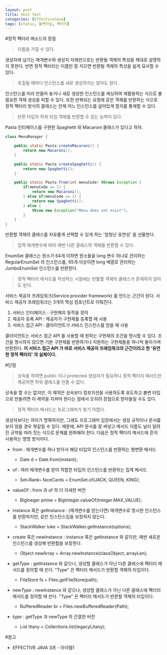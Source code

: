 ```yaml
---
layout: post
title: Unit Test
categories: [EffectiveJava]
tags: [static, 불변타입, 팩터리]
---
```


#정적 팩터리 메소드의 장점

> 이름을 가질 수 있다.

생성자에 넘기는 매개변수와 생성자 자체만으로는 반환될 객체의 특성을 제대로 설명하지 못한다.
반면 정적 팩터리는 이름만 잘 지으면 반환될 객체의 특성을 쉽게 묘사할 수 있다.

> 호출될 때마다 인스턴스를 새로 생성하지는 않아도 된다.

인스턴스를 미리 만들어 놓거나 새로 생성한 인스턴스를 캐싱하여 재활용하는 식으로 불필요한 객체 생성을 피할 수 있다.
또한 반복되는 요청에 같은 객체를 반환하는 식으로 정적 팩터리 방식의 클래스는 언제 어느 인스턴스를 살아있게 할지를 통제할 수 있다.

> 반환 타입의 하위 타입 객체를 반환할 수 있는 능력이 있다.

Pasta 인터페이스를 구현한 Spaghetti 와 Macaroni 클래스가 있다고 하자.
~~~JAVA
class MenuManager {

    public static Pasta createMacaroni() {
        return new Macaroni();
    }

    public static Pasta createSpaghetti() {
        return new Spaghetti();
    }

    public static Pasta from(int menuCode) throws Exception {
        if(menuCode == 1) {
            return new Macaroni();
        } else if(menuCode == 2) {
            return new Spaghetti();
        } else {
            throw new Exception("Menu does not exist");
        }
    }
}
~~~

반환할 객체의 클래스를 자유롭게 선택할 수 있게 하는 '엄청난 유연성' 을 선물한다.

> 입력 매개변수에 따라 매번 다른 클래스의 객체를 반환할 수 있다.

EnumSet 클래스는 원소가 64개 이하면 원소들을 long 변수 하나로 관리하는 RegularEnumSet 의 인스턴스를, 65개 이상이면 long 배열로 관리하는 JumboEnumSet 인스턴스를 반환한다.

> 정적 팩터리 메서드를 작성하는 시점에는 반활할 객체의 클래스가 존재하지 않아도 된다.

서비스 제공자 프레임워크(Service provider framework) 를 만드는 근간이 된다.
서비스 제공자 프레임워크는 3개의 핵심 컴포넌트로 이뤄진다.

1. 서비스 인터페이스 : 구현체의 동작을 정의
2. 제공자 등록 API : 제공자가 구현체를 등록할 때 사용
3. 서비스 접근 API : 클라이언트가 서비스 인스턴스를 얻을 때 사용

클라이언트는 서비스 접근 API 를 사용할 때 원하는 구현체의 조건을 명시할 수 있다. 조건을 명시하지 않으면 기본 구현체를 반환하거나 지원하는 구현체들을 하나씩 돌아가며 반환한다.
**이 서비스 접근 API 가 바로 서비스 제공자 프레임워크의 근간이라고 한 '유연한 정적 팩터리' 의 실체이다.**

#단점

> 상속을 하려면 public 이나 protected 생성자가 필요하니 정적 팩터리 메서드만 제공하면 하위 클래스를 만들 수 없다.

상속을 할 수는 없지만, 이 제약은 상속보다 컴포지션을 사용하도록 유도하고 불변 타입으로 만들려면 이 제약을 지켜야 한다는 점에서 오히려 장점으로 받아들일 수도 있다.

> 정적 팩터리 메서드는 프로그래머가 찾기 어렵다.

생성자보다는 의미가 명확하지만, 그래도 프로그래머 입장에서는 생성 규칙이나 문서를 보지 않을 경우 헷갈릴 수 있다.
때문에, API 문서를 잘 써넣고 메서드 이름도 널리 알려진 규약을 따라 짓는 식으로 문제를 완화해야 한다.
다음은 정적 팩터리 메서드에 흔히 사용하는 명명 방식이다.

* from : 매개변수를 하나 받아서 해당 타입의 인스턴스를 반환하는 형변환 메서드
    * Date d = Date.from(instant);
    
* of : 여러 매개변수를 받아 적합한 타입의 인스턴스를 반환하는 집계 메서드
    * Set`<`Rank`>` faceCards = EnumSet.of(JACK, QUEEN, KING);
    
* valueOf : from 과 of 의 더 자세한 버전
    * BigIneger prime = BigInteger.valueOf(Integer.MAX_VALUE);
    
* instance 혹은 getInstance : (매개변수를 받는다면) 매개변수로 명시한 인스턴스를 반환하지만, 같은 인스턴스임을 보장하지 않는다.
    * StackWalker luke = StackWalker.getInstance(options);
    
* create 혹은 newInstance : instance 혹은 getInstance 와 같지만, 매번 새로운 인스턴스를 생성해 반환함을 보장한다.
    * Object newArray = Array.newInstance(classObject, arrayLen);
    
* get*Type* : getInstance 와 같으나, 생성할 클래스가 아닌 다른 클래스에 팩터리 메서드를 정의할 때 쓴다. "Type" 은 팩터리 메서드가 반환할 객체의 타입이다.
    * FileStore fs = Files.getFileStore(path);
    
* new*Type* : newInstance 와 같으나, 생성할 클래스가 아닌 다른 클래스에 팩터리 메서드를 정의할 때 쓴다. "Type" 은 팩터리 메서드가 반환할 객체의 타입이다.
    * BufferedReader br = Files.newBufferedReader(Path);
    
* _type_ : getType 과 newType 의 간결한 버전
    * List<Complaint> litany = Collections.list(legacyLitany);
    
#참고
* EFFECTIVE JAVA 3/E - 아이템1